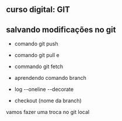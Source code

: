 ## curso digital: GIT

## salvando modificações no git

* comando git push

* comando git pull e 
* commando git fetch

* aprendendo comando branch
* log --oneline --decorate
* checkout (nome da branch)

vamos fazer uma troca no git local
